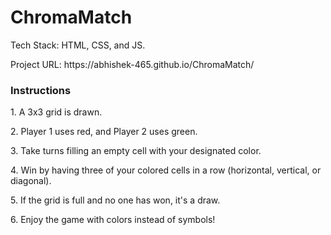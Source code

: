 # ChromaMatch
Tech Stack: HTML, CSS, and JS. 
<br>
<p>Project URL: https://abhishek-465.github.io/ChromaMatch/ </p>
<h3>Instructions</h3>
<p>1. A 3x3 grid is drawn.</p>
<p>2. Player 1 uses red, and Player 2 uses green.</p>
<p>3. Take turns filling an empty cell with your designated color.</p>
<p>4. Win by having three of your colored cells in a row (horizontal, vertical, or diagonal).</p>
<p>5. If the grid is full and no one has won, it's a draw.</p>
<p>6. Enjoy the game with colors instead of symbols!</p>
